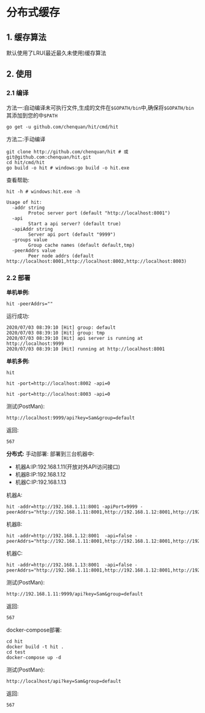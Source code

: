 # 分布式缓存
## 1. 缓存算法
默认使用了LRU(最近最久未使用)缓存算法
## 2. 使用
### 2.1 编译
方法一:自动编译未可执行文件,生成的文件在`$GOPATH/bin`中,确保将`$GOPATH/bin`其添加到您的中`$PATH`
```shell script
go get -u github.com/chenquan/hit/cmd/hit
```
方法二:手动编译
```shell script
git clone http://github.com/chenquan/hit # 或 git@github.com:chenquan/hit.git
cd hit/cmd/hit
go build -o hit # windows:go build -o hit.exe
```
查看帮助:
```shell script
hit -h # windows:hit.exe -h
```
```shell script
Usage of hit:
  -addr string
        Protoc server port (default "http://localhost:8001")
  -api
        Start a api server? (default true)
  -apiAddr string
        Server api port (default "9999")
  -groups value
        Group cache names (default default,tmp)
  -peerAddrs value
        Peer node addrs (default http://localhost:8001,http://localhost:8002,http://localhost:8003)
```

### 2.2 部署
**单机单例:**
```shell script
hit -peerAddrs=""
```
运行成功:
```shell script
2020/07/03 08:39:10 [Hit] group: default
2020/07/03 08:39:10 [Hit] group: tmp
2020/07/03 08:39:10 [Hit] api server is running at http://localhost:9999
2020/07/03 08:39:10 [Hit] running at http://localhost:8001
```

**单机多例:**
```shell script
hit
```
```shell script
hit -port=http://localhost:8002 -api=0
```
```shell script
hit -port=http://localhost:8003 -api=0
```

测试(PostMan):
```
http://localhost:9999/api?key=Sam&group=default
```
返回:
```shell script
567
```

**分布式:**
手动部署:
部署到三台机器中:
- 机器A:IP:192.168.1.11(开放对外API访问接口)
- 机器B:IP:192.168.1.12
- 机器C:IP:192.168.1.13

机器A:
```shell script
hit -addr=http://192.168.1.11:8001 -apiPort=9999 -peerAddrs="http://192.168.1.11:8001,http://192.168.1.12:8001,http://192.168.1.13:8001" 
```

机器B:
```shell script
hit -addr=http://192.168.1.12:8001  -api=false -peerAddrs="http://192.168.1.11:8001,http://192.168.1.12:8001,http://192.168.1.13:8001" 

```
机器C:
```shell script
hit -addr=http://192.168.1.13:8001  -api=false -peerAddrs="http://192.168.1.11:8001,http://192.168.1.12:8001,http://192.168.1.13:8001" 
```
测试(PostMan):
```
http://192.168.1.11:9999/api?key=Sam&group=default
```
返回:
```shell script
567
```

docker-compose部署:
```shell script
cd hit
docker build -t hit .
cd test
docker-compose up -d
```
测试(PostMan):
```
http://localhost/api?key=Sam&group=default
```
返回:
```shell script
567
```